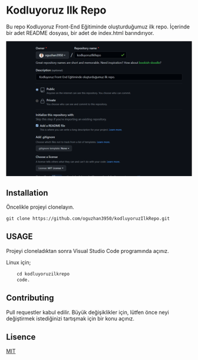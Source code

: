 # Kodluyoruz Ilk Repo
Bu repo Kodluyoruz Front-End Eğitiminde oluşturduğumuz ilk repo. İçerinde bir adet README dosyası, bir adet de index.html barındırıyor. 

![github](Figfures/kodluyoruz.png)

## Installation

Öncelikle projeyi clonelayın.
```
git clone https://github.com/oguzhan3950/kodluyoruzIlkRepo.git
```
## USAGE

Projeyi cloneladıktan sonra Visual Studio Code programında açınız. 

Linux için;

```
    cd kodluyoruzilkrepo
    code.
```


## Contributing
Pull requestler kabul edilir. Büyük değişiklikler için, lütfen önce neyi değiştirmek istediğinizi tartışmak için bir konu açınız.

## Lisence
[MIT](https://choosealicense.com/licensesmit/)


